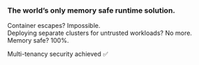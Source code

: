 ### The world’s only memory safe runtime solution.

Container escapes? Impossible.<br/>
Deploying separate clusters for untrusted workloads? No more.<br/>
Memory safe? 100%.

Multi-tenancy security achieved ✅
